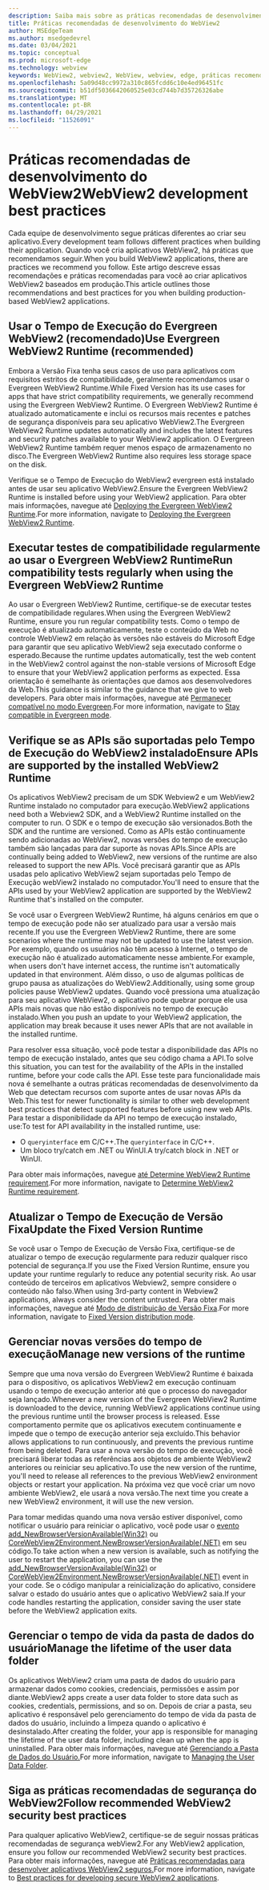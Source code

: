 ```yaml
---
description: Saiba mais sobre as práticas recomendadas de desenvolvimento a ser usadas ao desenvolver seu aplicativo WebView2.
title: Práticas recomendadas de desenvolvimento do WebView2
author: MSEdgeTeam
ms.author: msedgedevrel
ms.date: 03/04/2021
ms.topic: conceptual
ms.prod: microsoft-edge
ms.technology: webview
keywords: WebView2, webview2, WebView, webview, edge, práticas recomendadas
ms.openlocfilehash: 5a09d48cc9972a310c865fcdd6c10e4ed96451fc
ms.sourcegitcommit: b51df5036642060525e03cd744b7d35726326abe
ms.translationtype: MT
ms.contentlocale: pt-BR
ms.lasthandoff: 04/29/2021
ms.locfileid: "11526091"
---
```

# <a name="webview2-development-best-practices"></a><span data-ttu-id="c2a65-104">Práticas recomendadas de desenvolvimento do WebView2</span><span class="sxs-lookup"><span data-stu-id="c2a65-104">WebView2 development best practices</span></span>  

<span data-ttu-id="c2a65-105">Cada equipe de desenvolvimento segue práticas diferentes ao criar seu aplicativo.</span><span class="sxs-lookup"><span data-stu-id="c2a65-105">Every development team follows different practices when building their application.</span></span> <span data-ttu-id="c2a65-106">Quando você cria aplicativos WebView2, há práticas que recomendamos seguir.</span><span class="sxs-lookup"><span data-stu-id="c2a65-106">When you build WebView2 applications, there are practices we recommend you follow.</span></span> <span data-ttu-id="c2a65-107">Este artigo descreve essas recomendações e práticas recomendadas para você ao criar aplicativos WebView2 baseados em produção.</span><span class="sxs-lookup"><span data-stu-id="c2a65-107">This article outlines those recommendations and best practices for you when building production-based WebView2 applications.</span></span>


## <a name="use-evergreen-webview2-runtime-recommended"></a><span data-ttu-id="c2a65-108">Usar o Tempo de Execução do Evergreen WebView2 (recomendado)</span><span class="sxs-lookup"><span data-stu-id="c2a65-108">Use Evergreen WebView2 Runtime (recommended)</span></span>  

<span data-ttu-id="c2a65-109">Embora a Versão Fixa tenha seus casos de uso para aplicativos com requisitos estritos de compatibilidade, geralmente recomendamos usar o Evergreen WebView2 Runtime.</span><span class="sxs-lookup"><span data-stu-id="c2a65-109">While Fixed Version has its use cases for apps that have strict compatibility requirements, we generally recommend using the Evergreen WebView2 Runtime.</span></span>  <span data-ttu-id="c2a65-110">O Evergreen WebView2 Runtime é atualizado automaticamente e inclui os recursos mais recentes e patches de segurança disponíveis para seu aplicativo WebView2.</span><span class="sxs-lookup"><span data-stu-id="c2a65-110">The Evergreen WebView2 Runtime updates automatically and includes the latest features and security patches available to your WebView2 application.</span></span> <span data-ttu-id="c2a65-111">O Evergreen WebView2 Runtime também requer menos espaço de armazenamento no disco.</span><span class="sxs-lookup"><span data-stu-id="c2a65-111">The Evergreen WebView2 Runtime also requires less storage space on the disk.</span></span>

<span data-ttu-id="c2a65-112">Verifique se o Tempo de Execução do WebView2 evergreen está instalado antes de usar seu aplicativo WebView2.</span><span class="sxs-lookup"><span data-stu-id="c2a65-112">Ensure the Evergreen WebView2 Runtime is installed before using your WebView2 application.</span></span>  <span data-ttu-id="c2a65-113">Para obter mais informações, navegue até [Deploying the Evergreen WebView2 Runtime][Webview2ConceptsDistributionDeployingEvergreenWebview2Runtime].</span><span class="sxs-lookup"><span data-stu-id="c2a65-113">For more information, navigate to [Deploying the Evergreen WebView2 Runtime][Webview2ConceptsDistributionDeployingEvergreenWebview2Runtime].</span></span>  

## <a name="run-compatibility-tests-regularly-when-using-the-evergreen-webview2-runtime"></a><span data-ttu-id="c2a65-114">Executar testes de compatibilidade regularmente ao usar o Evergreen WebView2 Runtime</span><span class="sxs-lookup"><span data-stu-id="c2a65-114">Run compatibility tests regularly when using the Evergreen WebView2 Runtime</span></span>

<span data-ttu-id="c2a65-115">Ao usar o Evergreen WebView2 Runtime, certifique-se de executar testes de compatibilidade regulares.</span><span class="sxs-lookup"><span data-stu-id="c2a65-115">When using the Evergreen WebView2 Runtime, ensure you run regular compatibility tests.</span></span> <span data-ttu-id="c2a65-116">Como o tempo de execução é atualizado automaticamente, teste o conteúdo da Web no controle WebView2 em relação às versões não estáveis do Microsoft Edge para garantir que seu aplicativo WebView2 seja executado conforme o esperado.</span><span class="sxs-lookup"><span data-stu-id="c2a65-116">Because the runtime updates automatically, test the web content in the WebView2 control against the non-stable versions of Microsoft Edge to ensure that your WebView2 application performs as expected.</span></span> <span data-ttu-id="c2a65-117">Essa orientação é semelhante às orientações que damos aos desenvolvedores da Web.</span><span class="sxs-lookup"><span data-stu-id="c2a65-117">This guidance is similar to the guidance that we give to web developers.</span></span> <span data-ttu-id="c2a65-118">Para obter mais informações, navegue até [Permanecer compatível no modo Evergreen][Webview2ConceptsDistributionStayCompatibleEvergreenMode].</span><span class="sxs-lookup"><span data-stu-id="c2a65-118">For more information, navigate to [Stay compatible in Evergreen mode][Webview2ConceptsDistributionStayCompatibleEvergreenMode].</span></span>

## <a name="ensure-apis-are-supported-by-the-installed-webview2-runtime"></a><span data-ttu-id="c2a65-119">Verifique se as APIs são suportadas pelo Tempo de Execução do WebView2 instalado</span><span class="sxs-lookup"><span data-stu-id="c2a65-119">Ensure APIs are supported by the installed WebView2 Runtime</span></span>

<span data-ttu-id="c2a65-120">Os aplicativos WebView2 precisam de um SDK Webview2 e um WebView2 Runtime instalado no computador para execução.</span><span class="sxs-lookup"><span data-stu-id="c2a65-120">WebView2 applications need both a Webview2 SDK, and a WebView2 Runtime installed on the computer to run.</span></span> <span data-ttu-id="c2a65-121">O SDK e o tempo de execução são versionados.</span><span class="sxs-lookup"><span data-stu-id="c2a65-121">Both the SDK and the runtime are versioned.</span></span> <span data-ttu-id="c2a65-122">Como as APIs estão continuamente sendo adicionadas ao WebView2, novas versões do tempo de execução também são lançadas para dar suporte às novas APIs.</span><span class="sxs-lookup"><span data-stu-id="c2a65-122">Since APIs are continually being added to WebView2, new versions of the runtime are also released to support the new APIs.</span></span> <span data-ttu-id="c2a65-123">Você precisará garantir que as APIs usadas pelo aplicativo WebView2 sejam suportadas pelo Tempo de Execução webView2 instalado no computador.</span><span class="sxs-lookup"><span data-stu-id="c2a65-123">You'll need to ensure that the APIs used by your WebView2 application are supported by the WebView2 Runtime that's installed on the computer.</span></span> 

<span data-ttu-id="c2a65-124">Se você usar o Evergreen WebView2 Runtime, há alguns cenários em que o tempo de execução pode não ser atualizado para usar a versão mais recente.</span><span class="sxs-lookup"><span data-stu-id="c2a65-124">If you use the Evergreen WebView2 Runtime, there are some scenarios where the runtime may not be updated to use the latest version.</span></span> <span data-ttu-id="c2a65-125">Por exemplo, quando os usuários não têm acesso à Internet, o tempo de execução não é atualizado automaticamente nesse ambiente.</span><span class="sxs-lookup"><span data-stu-id="c2a65-125">For example, when users don't have internet access, the runtime isn't  automatically updated in that environment.</span></span> <span data-ttu-id="c2a65-126">Além disso, o uso de algumas políticas de grupo pausa as atualizações do WebView2.</span><span class="sxs-lookup"><span data-stu-id="c2a65-126">Additionally, using some group policies pause WebView2 updates.</span></span> <span data-ttu-id="c2a65-127">Quando você pressiona uma atualização para seu aplicativo WebView2, o aplicativo pode quebrar porque ele usa APIs mais novas que não estão disponíveis no tempo de execução instalado.</span><span class="sxs-lookup"><span data-stu-id="c2a65-127">When you push an update to your WebView2 application, the application may break because it uses newer APIs that are not available in the installed runtime.</span></span>   
 
<span data-ttu-id="c2a65-128">Para resolver essa situação, você pode testar a disponibilidade das APIs no tempo de execução instalado, antes que seu código chama a API.</span><span class="sxs-lookup"><span data-stu-id="c2a65-128">To solve this situation, you can test for the availability of the APIs in the installed runtime, before your code calls the API.</span></span> <span data-ttu-id="c2a65-129">Esse teste para funcionalidade mais nova é semelhante a outras práticas recomendadas de desenvolvimento da Web que detectam recursos com suporte antes de usar novas APIs da Web.</span><span class="sxs-lookup"><span data-stu-id="c2a65-129">This test for newer functionality is similar to other web development best practices that detect supported features before using new web APIs.</span></span> <span data-ttu-id="c2a65-130">Para testar a disponibilidade da API no tempo de execução instalado, use:</span><span class="sxs-lookup"><span data-stu-id="c2a65-130">To test for API availability in the installed runtime, use:</span></span>
* <span data-ttu-id="c2a65-131">O `queryinterface` em C/C++.</span><span class="sxs-lookup"><span data-stu-id="c2a65-131">The `queryinterface` in C/C++.</span></span> 
* <span data-ttu-id="c2a65-132">Um bloco try/catch em .NET ou WinUI.</span><span class="sxs-lookup"><span data-stu-id="c2a65-132">A try/catch block in .NET or WinUI.</span></span> 
    
<span data-ttu-id="c2a65-133">Para obter mais informações, navegue [até Determine WebView2 Runtime requirement][Webview2ConceptsVersioningDetermineWebview2RuntimeRequirement].</span><span class="sxs-lookup"><span data-stu-id="c2a65-133">For more information, navigate to [Determine WebView2 Runtime requirement][Webview2ConceptsVersioningDetermineWebview2RuntimeRequirement].</span></span>  

## <a name="update-the-fixed-version-runtime"></a><span data-ttu-id="c2a65-134">Atualizar o Tempo de Execução de Versão Fixa</span><span class="sxs-lookup"><span data-stu-id="c2a65-134">Update the Fixed Version Runtime</span></span>  

<span data-ttu-id="c2a65-135">Se você usar o Tempo de Execução de Versão Fixa, certifique-se de atualizar o tempo de execução regularmente para reduzir qualquer risco potencial de segurança.</span><span class="sxs-lookup"><span data-stu-id="c2a65-135">If you use the Fixed Version Runtime, ensure you update your runtime regularly to reduce any potential security risk.</span></span> <span data-ttu-id="c2a65-136">Ao usar conteúdo de terceiros em aplicativos Webview2, sempre considere o conteúdo não falso.</span><span class="sxs-lookup"><span data-stu-id="c2a65-136">When using 3rd-party content in Webview2 applications, always consider the content untrusted.</span></span>  <span data-ttu-id="c2a65-137">Para obter mais informações, navegue até [Modo de distribuição de Versão Fixa][Webview2ConceptsDistributionFixedVersionDistributionMode].</span><span class="sxs-lookup"><span data-stu-id="c2a65-137">For more information, navigate to [Fixed Version distribution mode][Webview2ConceptsDistributionFixedVersionDistributionMode].</span></span>  

## <a name="manage-new-versions-of-the-runtime"></a><span data-ttu-id="c2a65-138">Gerenciar novas versões do tempo de execução</span><span class="sxs-lookup"><span data-stu-id="c2a65-138">Manage new versions of the runtime</span></span>  

<span data-ttu-id="c2a65-139">Sempre que uma nova versão do Evergreen WebView2 Runtime é baixada para o dispositivo, os aplicativos WebView2 em execução continuam usando o tempo de execução anterior até que o processo do navegador seja lançado.</span><span class="sxs-lookup"><span data-stu-id="c2a65-139">Whenever a new version of the Evergreen WebView2 Runtime is downloaded to the device, running WebView2 applications continue using the previous runtime until the browser process is released.</span></span> <span data-ttu-id="c2a65-140">Esse comportamento permite que os aplicativos executem continuamente e impede que o tempo de execução anterior seja excluído.</span><span class="sxs-lookup"><span data-stu-id="c2a65-140">This behavior allows applications to run continuously, and prevents the previous runtime from being deleted.</span></span> <span data-ttu-id="c2a65-141">Para usar a nova versão do tempo de execução, você precisará liberar todas as referências aos objetos de ambiente WebView2 anteriores ou reiniciar seu aplicativo.</span><span class="sxs-lookup"><span data-stu-id="c2a65-141">To use the new version of the runtime, you'll need to release all references to the previous WebView2 environment objects or restart your application.</span></span> <span data-ttu-id="c2a65-142">Na próxima vez que você criar um novo ambiente WebView2, ele usará a nova versão.</span><span class="sxs-lookup"><span data-stu-id="c2a65-142">The next time you create a new WebView2 environment, it will use the new version.</span></span>

<span data-ttu-id="c2a65-143">Para tomar medidas quando uma nova versão estiver disponível, como notificar o usuário para reiniciar o aplicativo, você pode usar o [evento add_NewBrowserVersionAvailable(Win32)][Webview2ReferenceaddNewBrowserVersionAvailable] ou [CoreWebView2Environment.NewBrowserVersionAvailable(.NET)][Webview2ReferenceNewBrowserVersionAvailable] em seu código.</span><span class="sxs-lookup"><span data-stu-id="c2a65-143">To take action when a new version is available, such as notifying the user to restart the application, you can use the [add_NewBrowserVersionAvailable(Win32)][Webview2ReferenceaddNewBrowserVersionAvailable] or [CoreWebView2Environment.NewBrowserVersionAvailable(.NET)][Webview2ReferenceNewBrowserVersionAvailable] event in your code.</span></span> <span data-ttu-id="c2a65-144">Se o código manipular a reinicialização do aplicativo, considere salvar o estado do usuário antes que o aplicativo WebView2 saia.</span><span class="sxs-lookup"><span data-stu-id="c2a65-144">If your code handles restarting the application, consider saving the user state before the WebView2 application exits.</span></span>  

## <a name="manage-the-lifetime-of-the-user-data-folder"></a><span data-ttu-id="c2a65-145">Gerenciar o tempo de vida da pasta de dados do usuário</span><span class="sxs-lookup"><span data-stu-id="c2a65-145">Manage the lifetime of the user data folder</span></span> 
<span data-ttu-id="c2a65-146">Os aplicativos WebView2 criam uma pasta de dados do usuário para armazenar dados como cookies, credenciais, permissões e assim por diante.</span><span class="sxs-lookup"><span data-stu-id="c2a65-146">WebView2 apps create a user data folder to store data such as cookies, credentials, permissions, and so on.</span></span> <span data-ttu-id="c2a65-147">Depois de criar a pasta, seu aplicativo é responsável pelo gerenciamento do tempo de vida da pasta de dados do usuário, incluindo a limpeza quando o aplicativo é desinstalado.</span><span class="sxs-lookup"><span data-stu-id="c2a65-147">After creating the folder, your app is responsible for managing the lifetime of the user data folder, including clean up when the app is uninstalled.</span></span>  <span data-ttu-id="c2a65-148">Para obter mais informações, navegue até [Gerenciando a Pasta de Dados do Usuário.][Webview2ConceptsUserdatafolder]</span><span class="sxs-lookup"><span data-stu-id="c2a65-148">For more information, navigate to [Managing the User Data Folder][Webview2ConceptsUserdatafolder].</span></span>  

## <a name="follow-recommended-webview2-security-best-practices"></a><span data-ttu-id="c2a65-149">Siga as práticas recomendadas de segurança do WebView2</span><span class="sxs-lookup"><span data-stu-id="c2a65-149">Follow recommended WebView2 security best practices</span></span> 
<span data-ttu-id="c2a65-150">Para qualquer aplicativo WebView2, certifique-se de seguir nossas práticas recomendadas de segurança webView2.</span><span class="sxs-lookup"><span data-stu-id="c2a65-150">For any WebView2 application, ensure you follow our recommended WebView2 security best practices.</span></span>  <span data-ttu-id="c2a65-151">Para obter mais informações, navegue até [Práticas recomendadas para desenvolver aplicativos WebView2 seguros.][Webview2ConceptsSecurity]</span><span class="sxs-lookup"><span data-stu-id="c2a65-151">For more information, navigate to [Best practices for developing secure WebView2 applications][Webview2ConceptsSecurity].</span></span>  


<!-- links -->  

[Webview2ConceptsDistributionDeployingEvergreenWebview2Runtime]: ../concepts/distribution.md#deploying-the-evergreen-webview2-runtime "Implantando o Tempo de Execução do Evergreen WebView2 - Distribuição de aplicativos usando o webView2 | Microsoft Docs"  
[Webview2ConceptsDistributionFixedVersionDistributionMode]: ../concepts/distribution.md#fixed-version-distribution-mode "Modo de distribuição de versão fixa - Distribuição de aplicativos usando webView2 | Microsoft Docs"  
[Webview2ConceptsDistributionStayCompatibleEvergreenMode]: ../concepts/distribution.md#stay-compatible-in-evergreen-mode "Mantenha-se compatível no modo Evergreen - Distribuição de aplicativos usando webView2 | Microsoft Docs"  
[Webview2ConceptsSecurity]: ../concepts/security.md "Práticas recomendadas para o desenvolvimento de aplicativos WebView2 seguros | Microsoft Docs"  
[Webview2ConceptsUserdatafolder]: ../concepts/userdatafolder.md "Gerenciando a pasta de dados do usuário | Microsoft Docs"  
[Webview2ConceptsVersioningDetermineWebview2RuntimeRequirement]: ../concepts/versioning.md#determine-webview2-runtime-requirement "Determinar o requisito de Tempo de Execução do WebView2 - Entenda as versões do SDK webView2 | Microsoft Docs"  
[Webview2GettingstartedWin32]: ../gettingstarted/win32.md "Como começar com o WebView2 | Microsoft Docs"  
[Webview2GettingstartedWinforms]: ../gettingstarted/winforms.md "Como começar com o WebView2 no Windows Forms | Microsoft Docs"  
[Webview2GettingstartedWinui]: ../gettingstarted/winui.md "Como começar com o WebView2 no WinUI 3 (Visualização) | Microsoft Docs"  
[Webview2GettingstartedWpf]: ../gettingstarted/wpf.md "Como começar com WebView2 no WPF | Microsoft Docs"  
[Webview2ReferenceaddNewBrowserVersionAvailable]: https://docs.microsoft.com/microsoft-edge/webview2/reference/win32/icorewebview2environment#add_newbrowserversionavailable "add_NewBrowserVersionAvailable | Microsoft Docs"  
[Webview2ReferenceNewBrowserVersionAvailable]: https://docs.microsoft.com/dotnet/api/microsoft.web.webview2.core.corewebview2environment.newbrowserversionavailable "Evento CoreWebView2Environment.NewBrowserVersionAvailable | Microsoft Docs"  